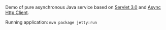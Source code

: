 Demo of pure asynchronous Java service based on [Servlet 3.0](http://www.jcp.org/en/jsr/detail?id=315) and [Async Http Client](https://github.com/sonatype/async-http-client).

Running application: ``mvn package jetty:run``